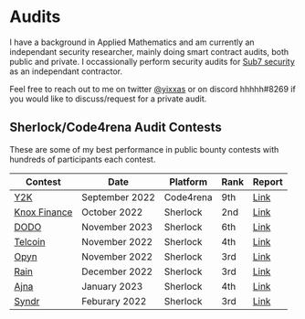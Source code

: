 # Audits
I have a background in Applied Mathematics and am currently an independant security researcher, mainly doing smart contract audits, both public and private. I occassionally perform security audits for [Sub7 security](https://www.sub7.xyz) as an independant contractor.

Feel free to reach out to me on twitter [@yixxas](https://twitter.com/yixxas) or on discord hhhhh#8269 if you would like to discuss/request for a private audit.

## Sherlock/Code4rena Audit Contests

These are some of my best performance in public bounty contests with hundreds of participants each contest.

| Contest                                                                                          | Date          | Platform  | Rank | Report                                                 |
| ------------------------------------------------------------------------------------------------ | ------------- | --------- | ---- | ------------------------------------------------------ |
| [Y2K](https://code4rena.com/contests/2022-09-y2k-finance-contest)                                | September 2022| Code4rena | 9th  | [Link](https://code4rena.com/contests/2022-09-y2k-finance-contest)    |
| [Knox Finance](https://app.sherlock.xyz/audits/contests/4)                                       | October 2022  | Sherlock  | 2nd  | [Link](https://app.sherlock.xyz/audits/contests/4)     |
| [DODO](https://app.sherlock.xyz/audits/contests/21)                                              | November 2023 | Sherlock  | 6th  | [Link](https://app.sherlock.xyz/audits/contests/21)    |
| [Telcoin](https://app.sherlock.xyz/audits/contests/25)                                           | November 2022 | Sherlock  | 4th  | [Link](https://app.sherlock.xyz/audits/contests/25)    |
| [Opyn](https://app.sherlock.xyz/audits/contests/26)                                              | November 2022 | Sherlock  | 3rd  | [Link](https://app.sherlock.xyz/audits/contests/26)    |
| [Rain](https://app.sherlock.xyz/audits/contests/30)                                              | December 2022 | Sherlock  | 3rd  | [Link](https://app.sherlock.xyz/audits/contests/30)    |
| [Ajna](https://app.sherlock.xyz/audits/contests/32)                                              | January 2023  | Sherlock  | 4th  | [Link](https://app.sherlock.xyz/audits/contests/32)    |
| [Syndr](https://app.sherlock.xyz/audits/contests/46)                                             | Feburary 2022 | Sherlock  | 3rd  | [Link](https://app.sherlock.xyz/audits/contests/46)    |

